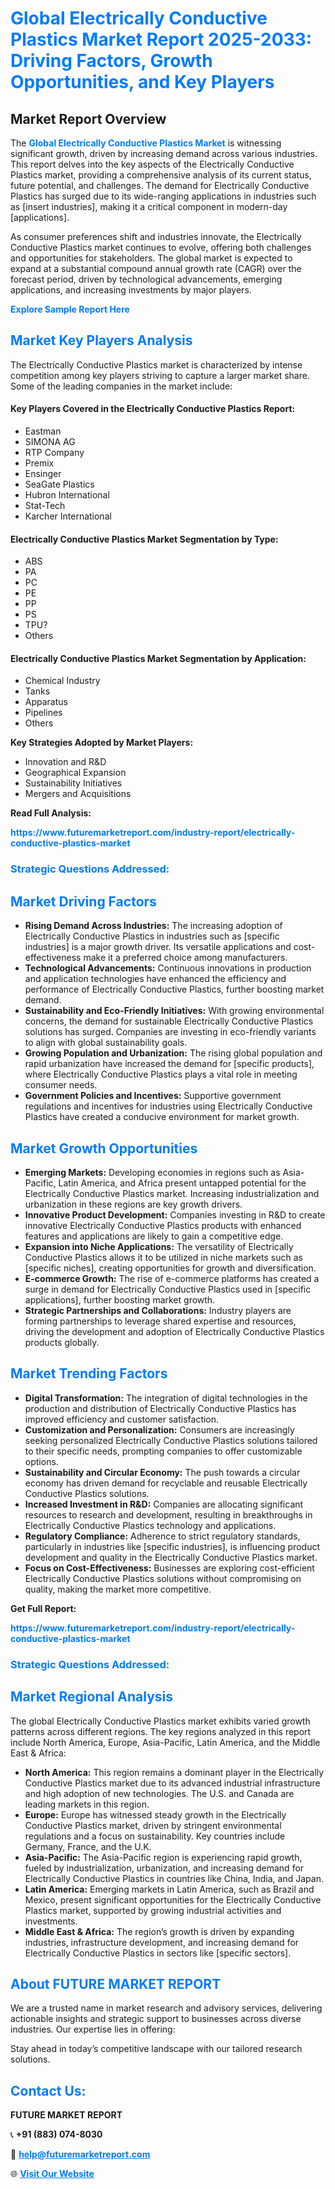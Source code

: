 <h1 style="color: #007BFF;">Global Electrically Conductive Plastics Market Report 2025-2033: Driving Factors, Growth Opportunities, and Key Players</h1>

<section id="overview">
<h2>Market Report Overview</h2>
<p>The <a href="https://www.futuremarketreport.com/industry-report/electrically-conductive-plastics-market" style="color: #007BFF; text-decoration: none;"><strong>Global Electrically Conductive Plastics Market</strong></a> is witnessing significant growth, driven by increasing demand across various industries. This report delves into the key aspects of the Electrically Conductive Plastics market, providing a comprehensive analysis of its current status, future potential, and challenges. The demand for Electrically Conductive Plastics has surged due to its wide-ranging applications in industries such as [insert industries], making it a critical component in modern-day [applications].</p>
<p>As consumer preferences shift and industries innovate, the Electrically Conductive Plastics market continues to evolve, offering both challenges and opportunities for stakeholders. The global market is expected to expand at a substantial compound annual growth rate (CAGR) over the forecast period, driven by technological advancements, emerging applications, and increasing investments by major players.</p>
</section>

<section id="overview">
<p><a href="https://www.futuremarketreport.com/request-sample/reportId=91834" style="color: #007BFF; text-decoration: none;"><strong>Explore Sample Report Here</strong></a></p>
</section>

<section id="key-players">
<h2 style="color: #007BFF;">Market Key Players Analysis</h2>
<p>The Electrically Conductive Plastics market is characterized by intense competition among key players striving to capture a larger market share. Some of the leading companies in the market include:</p>
<h4>Key Players Covered in the Electrically Conductive Plastics Report:</h4>
<ul><li>Eastman</li><li>SIMONA AG</li><li>RTP Company</li><li>Premix</li><li>Ensinger</li><li>SeaGate Plastics</li><li>Hubron International</li><li>Stat-Tech</li><li>Karcher International</li></ul>
<h4>Electrically Conductive Plastics Market Segmentation by Type:</h4>
<ul><li>ABS</li><li>PA</li><li>PC</li><li>PE</li><li>PP</li><li>PS</li><li>TPU?</li><li>Others</li></ul>

<h4>Electrically Conductive Plastics Market Segmentation by Application:</h4>
<ul><li>Chemical Industry</li><li>Tanks</li><li>Apparatus</li><li>Pipelines</li><li>Others</li></ul>
<p><strong>Key Strategies Adopted by Market Players:</strong></p>
<ul>
<li>Innovation and R&D</li>
<li>Geographical Expansion</li>
<li>Sustainability Initiatives</li>
<li>Mergers and Acquisitions</li>
</ul>
</section>

<section>
<p><strong>Read Full Analysis: </strong></p><a href="https://www.futuremarketreport.com/industry-report/electrically-conductive-plastics-market" style="color: #007BFF; text-decoration: none;"><strong>https://www.futuremarketreport.com/industry-report/electrically-conductive-plastics-market</strong></a>
<h3 style="color: #007BFF;">Strategic Questions Addressed:</h3>
</section>

<section id="driving-factors">
<h2 style="color: #007BFF;">Market Driving Factors</h2>
<ul>
<li><strong>Rising Demand Across Industries:</strong> The increasing adoption of Electrically Conductive Plastics in industries such as [specific industries] is a major growth driver. Its versatile applications and cost-effectiveness make it a preferred choice among manufacturers.</li>
<li><strong>Technological Advancements:</strong> Continuous innovations in production and application technologies have enhanced the efficiency and performance of Electrically Conductive Plastics, further boosting market demand.</li>
<li><strong>Sustainability and Eco-Friendly Initiatives:</strong> With growing environmental concerns, the demand for sustainable Electrically Conductive Plastics solutions has surged. Companies are investing in eco-friendly variants to align with global sustainability goals.</li>
<li><strong>Growing Population and Urbanization:</strong> The rising global population and rapid urbanization have increased the demand for [specific products], where Electrically Conductive Plastics plays a vital role in meeting consumer needs.</li>
<li><strong>Government Policies and Incentives:</strong> Supportive government regulations and incentives for industries using Electrically Conductive Plastics have created a conducive environment for market growth.</li>
</ul>
</section>

<section id="growth-opportunities">
<h2 style="color: #007BFF;">Market Growth Opportunities</h2>
<ul>
<li><strong>Emerging Markets:</strong> Developing economies in regions such as Asia-Pacific, Latin America, and Africa present untapped potential for the Electrically Conductive Plastics market. Increasing industrialization and urbanization in these regions are key growth drivers.</li>
<li><strong>Innovative Product Development:</strong> Companies investing in R&D to create innovative Electrically Conductive Plastics products with enhanced features and applications are likely to gain a competitive edge.</li>
<li><strong>Expansion into Niche Applications:</strong> The versatility of Electrically Conductive Plastics allows it to be utilized in niche markets such as [specific niches], creating opportunities for growth and diversification.</li>
<li><strong>E-commerce Growth:</strong> The rise of e-commerce platforms has created a surge in demand for Electrically Conductive Plastics used in [specific applications], further boosting market growth.</li>
<li><strong>Strategic Partnerships and Collaborations:</strong> Industry players are forming partnerships to leverage shared expertise and resources, driving the development and adoption of Electrically Conductive Plastics products globally.</li>
</ul>
</section>

<section id="trending-factors">
<h2 style="color: #007BFF;">Market Trending Factors</h2>
<ul>
<li><strong>Digital Transformation:</strong> The integration of digital technologies in the production and distribution of Electrically Conductive Plastics has improved efficiency and customer satisfaction.</li>
<li><strong>Customization and Personalization:</strong> Consumers are increasingly seeking personalized Electrically Conductive Plastics solutions tailored to their specific needs, prompting companies to offer customizable options.</li>
<li><strong>Sustainability and Circular Economy:</strong> The push towards a circular economy has driven demand for recyclable and reusable Electrically Conductive Plastics solutions.</li>
<li><strong>Increased Investment in R&D:</strong> Companies are allocating significant resources to research and development, resulting in breakthroughs in Electrically Conductive Plastics technology and applications.</li>
<li><strong>Regulatory Compliance:</strong> Adherence to strict regulatory standards, particularly in industries like [specific industries], is influencing product development and quality in the Electrically Conductive Plastics market.</li>
<li><strong>Focus on Cost-Effectiveness:</strong> Businesses are exploring cost-efficient Electrically Conductive Plastics solutions without compromising on quality, making the market more competitive.</li>
</ul>
</section>

<section>
<p><strong>Get Full Report: </strong></p><a href="https://www.futuremarketreport.com/industry-report/electrically-conductive-plastics-market" style="color: #007BFF; text-decoration: none;"><strong>https://www.futuremarketreport.com/industry-report/electrically-conductive-plastics-market</strong></a>
<h3 style="color: #007BFF;">Strategic Questions Addressed:</h3>
</section>


<section id="regional-analysis">
<h2 style="color: #007BFF;">Market Regional Analysis</h2>
<p>The global Electrically Conductive Plastics market exhibits varied growth patterns across different regions. The key regions analyzed in this report include North America, Europe, Asia-Pacific, Latin America, and the Middle East & Africa:</p>
<ul>
<li><strong>North America:</strong> This region remains a dominant player in the Electrically Conductive Plastics market due to its advanced industrial infrastructure and high adoption of new technologies. The U.S. and Canada are leading markets in this region.</li>
<li><strong>Europe:</strong> Europe has witnessed steady growth in the Electrically Conductive Plastics market, driven by stringent environmental regulations and a focus on sustainability. Key countries include Germany, France, and the U.K.</li>
<li><strong>Asia-Pacific:</strong> The Asia-Pacific region is experiencing rapid growth, fueled by industrialization, urbanization, and increasing demand for Electrically Conductive Plastics in countries like China, India, and Japan.</li>
<li><strong>Latin America:</strong> Emerging markets in Latin America, such as Brazil and Mexico, present significant opportunities for the Electrically Conductive Plastics market, supported by growing industrial activities and investments.</li>
<li><strong>Middle East & Africa:</strong> The region’s growth is driven by expanding industries, infrastructure development, and increasing demand for Electrically Conductive Plastics in sectors like [specific sectors].</li>
</ul>
</section>

<footer>
<h2 style="color: #007BFF;">About FUTURE MARKET REPORT</h2>
<p>We are a trusted name in market research and advisory services, delivering actionable insights and strategic support to businesses across diverse industries. Our expertise lies in offering:</p>

<p>Stay ahead in today’s competitive landscape with our tailored research solutions.</p>

<h2 style="color: #007BFF;">Contact Us:</h2>
<p><strong>FUTURE MARKET REPORT</strong></p>
<p>📞 <strong>+91 (883) 074-8030</strong></p>
<p>📧 <strong><a href="mailto:help@futuremarketreport.com" style="color: #007BFF;">help@futuremarketreport.com</a></strong></p>
<p>🌐 <strong><a href="https://www.futuremarketreport.com/" style="color: #007BFF;">Visit Our Website</a></strong></p>
</footer>